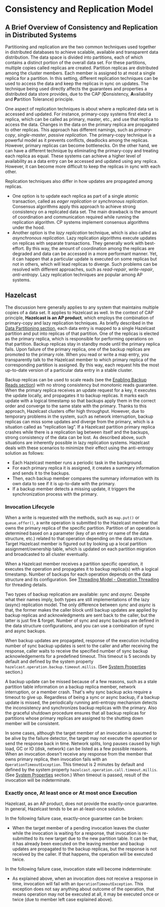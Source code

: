 # Consistency and Replication Model

## A Brief Overview of Consistency and Replication in Distributed Systems

Partitioning and replication are the two common techniques used together in distributed databases to achieve scalable, available and transparent data distribution. The data space is divided into partitions, each of which contains a distinct portion of the overall data set. For these partitions, multiple copies called replicas are created. Partition replicas are distributed among the cluster members. Each member is assigned to at most a single replica for a partition. In this setting, different replication techniques can be used to access the data and keep the replicas in sync on updates. The technique being used directly affects the guarantees and properties a distributed data store provides, due to the CAP (**C**onsistency, **A**vailability and **P**artition Tolerance) principle.

One aspect of replication techniques is about where a replicated data set is accessed and updated. For instance, primary-copy systems first elect a replica, which can be called as primary, master, etc., and use that replica to access the data. Changes in the data on the primary replica are propagated to other replicas. This approach has different namings, such as _primary-copy_, _single-master_, _passive replication_. The primary-copy technique is a powerful model as it prevents conflicts, deadlocks among the replicas. However, primary replicas can become bottlenecks. On the other hand, we can have a different technique by eliminating the primary-copy and treating each replica as equal. These systems can achieve a higher level of availability as a data entry can be accessed and updated using any replica. However, it can become more difficult to keep the replicas in sync with each other.

Replication techniques also differ in how updates are propagated among replicas.

- One option is to update each replica as part of a single atomic transaction, called as _eager replication_ or _synchronous replication_. Consensus algorithms apply this approach to achieve strong consistency on a replicated data set. The main drawback is the amount of coordination and communication required while running the replication algorithm. CP systems implement consensus algorithms under the hood.
- Another option is the _lazy replication_ technique, which is also called as _asynchronous replication_. Lazy replication algorithms execute updates on replicas with separate transactions. They generally work with best-effort. By this way, the amount of coordination among the replicas are degraded and data can be accessed in a more performant manner. Yet, it can happen that a particular update is executed on some replicas but not in others, which will lead replicas to diverge. Such problems can be resolved with different approaches, such as _read-repair_, _write-repair_, _anti-entropy_. Lazy replication techniques are popular among AP systems.

## Hazelcast

The discussion here generally applies to any system that maintains multiple copies of a data set. It applies to Hazelcast as well. In the context of CAP principle, **Hazelcast is an AP product**, which employs the combination of primary-copy and lazy replication techniques. As briefly described in the [Data Partitioning section](#data-partitioning), each data entry is mapped to a single Hazelcast partition and put into replicas of that partition. One of the replicas is elected as the primary replica, which is responsible for performing operations on that partition. Backup replicas stay in standby mode until the primary replica fails. Upon failure of the primary replica, one of the backup replicas are promoted to the primary role. When you read or write a map entry, you transparently talk to the Hazelcast member to which primary replica of the corresponding partition is assigned. By this way, each request hits the most up-to-date version of a particular data entry in a stable cluster. 

Backup replicas can be used to scale reads (see the [Enabling Backup Reads section](#enabling-backup-reads)) with no strong consistency but monotonic reads guarantee. When the primary replica receives an update request for a key, it executes the update locally, and propagates it to backup replicas. It marks each update with a logical timestamp so that backups apply them in the correct order and converge to the same state with the primary. Thanks to this approach, Hazelcast clusters offer high throughput. However, due to temporary problems in the system, such as network interruption, backup replicas can miss some updates and diverge from the primary, which is a situation called as “replication lag”. If a Hazelcast partition primary replica crashes while there is a replication lag between itself and the backups, strong consistency of the data can be lost. As described above, such situations are inherently possible in lazy replication systems. Hazelcast deals with these scenarios to minimize their effect using the anti-entropy solution as follows:

- Each Hazelcast member runs a periodic task in the background.
- For each primary replica it is assigned, it creates a summary information and sends it to the backups.
- Then, each backup member compares the summary information with its own data to see if it is up-to-date with the primary.
- If a backup member detects a missing update, it triggers the synchronization process with the primary.

### Invocation Lifecycle

When a write is requested with the methods, such as `map.put()` or `queue.offer()`, a write operation is submitted to the Hazelcast member that owns the primary replica of the specific partition. Partition of an operation is determined based on a parameter (key of an entry or name of the data structure, etc.) related to that operation depending on the data structure. Target Hazelcast member is figured out by looking up a local partition assignment/ownership table, which is updated on each partition migration and broadcasted to all cluster eventually.

When a Hazelcast member receives a partition specific operation, it executes the operation and propagates it to backup replica(s) with a logical timestamp. Number of backups for each operation depends on the data structure and its configuration. See [Threading Model - Operation Threading](#operation-threading) for threading details.

Two types of backup replication are available: _sync_ and _async_. Despite what their names imply, both types are still implementations of the lazy (async) replication model. The only difference between _sync_ and _async_ is that, the former makes the caller block until backup updates are applied by backup replicas and acknowledgments are sent back to the caller, but the latter is just fire & forget. Number of sync and async backups are defined in the data structure configurations, and you can use a combination of sync and async backups.

When backup updates are propagated, response of the execution including number of sync backup updates is sent to the caller and after receiving the response, caller waits to receive the specified number of sync backup acknowledgements for a predefined timeout. This timeout is 5 seconds by default and defined by the system property `hazelcast.operation.backup.timeout.millis`. (See [System Properties](#system-properties) section.)

A backup update can be missed because of a few reasons, such as a stale partition table information on a backup replica member, network interruption, or a member crash. That's why sync backup acks require a timeout to give up. Regardless of being a sync or async backup, if a backup update is missed, the periodically running anti-entropy mechanism detects the inconsistency and synchronizes backup replicas with the primary. Also the graceful shutdown procedure ensures that all backup replicas for partitions whose primary replicas are assigned to the shutting down member will be consistent.

In some cases, although the target member of an invocation is assumed to be alive by the failure detector, the target may not execute the operation or send the response back in time. Network splits, long pauses caused by high load, GC or IO (disk, network) can be listed as a few possible reasons. When an invocation doesn't receive any response from the member that owns primary replica, then invocation fails with an `OperationTimeoutException`. This timeout is 2 minutes by default and defined by the system property `hazelcast.operation.call.timeout.millis`. (See [System Properties](#system-properties) section.) When timeout is passed, result of the invocation will be indeterminate.


### Exactly once, At least once or At most once Execution

Hazelcast, as an AP product, does not provide the exactly-once guarantee. In general, Hazelcast tends to be an at-least-once solution.

In the following failure case, exactly-once guarantee can be broken:

* When the target member of a pending invocation leaves the cluster while the invocation is waiting for a response, that invocation is re-submitted to its new target due to the new partition table. It can be that, it has already been executed on the leaving member and backup updates are propagated to the backup replicas, but the response is not received by the caller. If that happens, the operation will be executed twice.

In the following failure case, invocation state will become indeterminate:

* As explained above, when an invocation does not receive a response in time, invocation will fail with an `OperationTimeoutException`. This exception does not say anything about outcome of the operation, that means operation may not be executed at all, it may be executed once or twice (due to member left case explained above).
